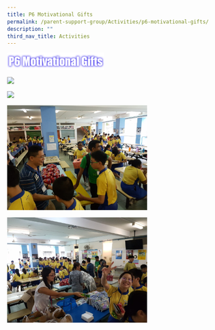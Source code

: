```yaml
---
title: P6 Motivational Gifts
permalink: /parent-support-group/Activities/p6-motivational-gifts/
description: ""
third_nav_title: Activities
---
```

<img src="/images/P6%20Motivational%20Gifts.png" 
     style="width:45%">

<img src="/images/P6%20Motivational%20Gifts1.jpeg" 
     style="width:65%">

<img src="/images/P6%20Motivational%20Gifts-2.jpeg" 
     style="width:65%">

<img src="/images/P6%20Motivational%20Gifts3.jpeg" 
     style="width:65%">

<img src="/images/P6%20Motivational%20Gifts4.jpeg" 
     style="width:65%">